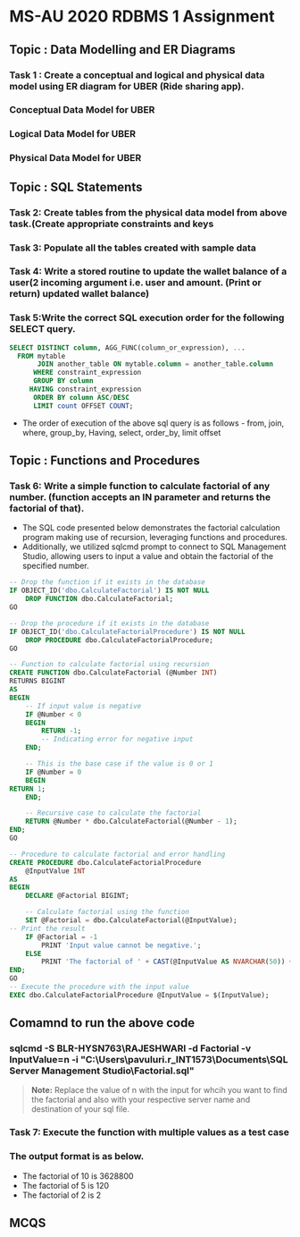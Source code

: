 # MS-AU 2020 RDBMS 1 Assignment

## Topic : Data Modelling and ER Diagrams

### Task 1 : Create a conceptual and logical and physical data model using ER diagram for UBER (Ride sharing app).

### Conceptual Data Model for UBER

### Logical Data Model for UBER

### Physical Data Model for UBER

## Topic : SQL Statements

### Task 2: Create tables from the physical data model from above task.(Create appropriate constraints and keys
### Task 3: Populate all the tables created with sample data

### Task 4: Write a stored routine to update the wallet balance of a user(2 incoming argument i.e. user and amount. (Print or return) updated wallet balance)

### Task 5:Write the correct SQL execution order for the following SELECT query.
               
``` sql
SELECT DISTINCT column, AGG_FUNC(column_or_expression), ...  
  FROM mytable 
       JOIN another_table ON mytable.column = another_table.column 
      WHERE constraint_expression 
      GROUP BY column 
     HAVING constraint_expression 
      ORDER BY column ASC/DESC 
      LIMIT count OFFSET COUNT;
```

 * The order of execution of the above sql query is as follows -  from, join, where, group_by, Having, select, order_by, limit offset

## Topic : Functions and Procedures 

### Task 6: Write a simple function to calculate factorial of any number. (function accepts an IN parameter and returns the factorial of that).

* The SQL code presented below demonstrates the factorial calculation program making use of recursion, leveraging functions and procedures. 
* Additionally, we utilized sqlcmd prompt to connect to SQL Management Studio, allowing users to input a value and obtain the factorial of the specified number.

``` sql
-- Drop the function if it exists in the database
IF OBJECT_ID('dbo.CalculateFactorial') IS NOT NULL
    DROP FUNCTION dbo.CalculateFactorial;
GO

-- Drop the procedure if it exists in the database
IF OBJECT_ID('dbo.CalculateFactorialProcedure') IS NOT NULL
    DROP PROCEDURE dbo.CalculateFactorialProcedure;
GO

-- Function to calculate factorial using recursion
CREATE FUNCTION dbo.CalculateFactorial (@Number INT)
RETURNS BIGINT
AS
BEGIN
    -- If input value is negative
    IF @Number < 0
    BEGIN
        RETURN -1; 
		-- Indicating error for negative input
    END;

    -- This is the base case if the value is 0 or 1
    IF @Number = 0
    BEGIN
RETURN 1;
    END;

    -- Recursive case to calculate the factorial
    RETURN @Number * dbo.CalculateFactorial(@Number - 1);
END;
GO

-- Procedure to calculate factorial and error handling
CREATE PROCEDURE dbo.CalculateFactorialProcedure 
    @InputValue INT
AS
BEGIN
    DECLARE @Factorial BIGINT;

    -- Calculate factorial using the function
    SET @Factorial = dbo.CalculateFactorial(@InputValue);
-- Print the result
    IF @Factorial = -1
        PRINT 'Input value cannot be negative.';
    ELSE
        PRINT 'The factorial of ' + CAST(@InputValue AS NVARCHAR(50)) + ' is ' + CAST(@Factorial AS NVARCHAR(50));
END;
GO
-- Execute the procedure with the input value
EXEC dbo.CalculateFactorialProcedure @InputValue = $(InputValue);

``` 

## Comamnd to run the above code

### sqlcmd -S BLR-HYSN763\RAJESHWARI -d Factorial -v InputValue=n -i "C:\Users\pavuluri.r_INT1573\Documents\SQL Server Management Studio\Factorial.sql"

> **Note:** Replace the value of n with the input for whcih you want to find the factorial and also with your respective server name and destination of your sql file.

### Task 7: Execute the function with multiple values as a test case

### The output format is as below.

* The factorial of 10 is 3628800
* The factorial of 5 is 120
* The factorial of 2 is 2

## MCQS

